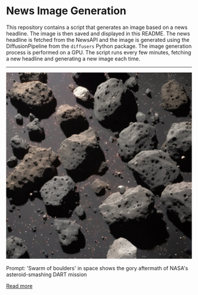 # News Image Generation
This repository contains a script that generates an image based on a news headline. The image is then saved and displayed in this README.
The news headline is fetched from the NewsAPI and the image is generated using the DiffusionPipeline from the `diffusers` Python package. The image generation process is performed on a GPU.
The script runs every few minutes, fetching a new headline and generating a new image each time.

---

![Generated Image](image.png)

Prompt: 'Swarm of boulders' in space shows the gory aftermath of NASA's asteroid-smashing DART mission

[Read more](https://www.livescience.com/space/asteroids/swarm-of-boulders-in-space-shows-the-gory-aftermath-of-nasas-asteroid-smashing-dart-mission)